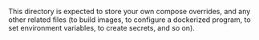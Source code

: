This directory is expected to store your own compose overrides, and
any other related files (to build images, to configure a dockerized
program, to set environment variables, to create secrets, and so on).
